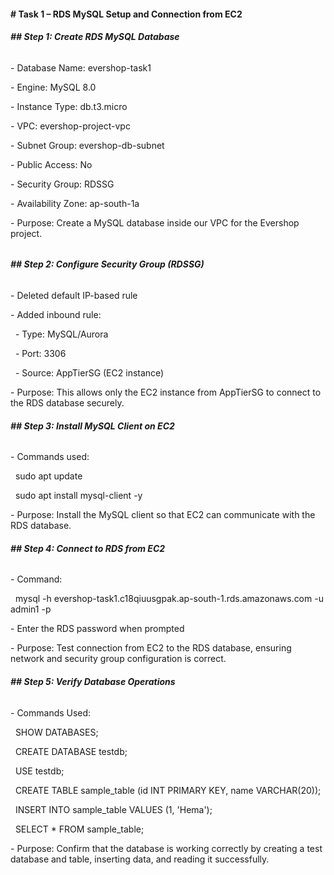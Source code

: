 #### **# Task 1 – RDS MySQL Setup and Connection from EC2**



###### **## Step 1: Create RDS MySQL Database**

\- Database Name: evershop-task1

\- Engine: MySQL 8.0

\- Instance Type: db.t3.micro

\- VPC: evershop-project-vpc

\- Subnet Group: evershop-db-subnet

\- Public Access: No

\- Security Group: RDSSG

\- Availability Zone: ap-south-1a

\- Purpose: Create a MySQL database inside our VPC for the Evershop project.

###### 

###### **## Step 2: Configure Security Group (RDSSG)**

\- Deleted default IP-based rule

\- Added inbound rule:

  - Type: MySQL/Aurora

  - Port: 3306

  - Source: AppTierSG (EC2 instance)

\- Purpose: This allows only the EC2 instance from AppTierSG to connect to the RDS database securely.



###### **## Step 3: Install MySQL Client on EC2**

\- Commands used:

    sudo apt update

    sudo apt install mysql-client -y

\- Purpose: Install the MySQL client so that EC2 can communicate with the RDS database.


###### **## Step 4: Connect to RDS from EC2**

\- Command:

    mysql -h evershop-task1.c18qiuusgpak.ap-south-1.rds.amazonaws.com -u admin1 -p

\- Enter the RDS password when prompted

\- Purpose: Test connection from EC2 to the RDS database, ensuring network and security group configuration is correct.



###### **## Step 5: Verify Database Operations**

\- Commands Used:

    SHOW DATABASES;

    CREATE DATABASE testdb;

    USE testdb;

    CREATE TABLE sample\_table (id INT PRIMARY KEY, name VARCHAR(20));

    INSERT INTO sample\_table VALUES (1, 'Hema');

    SELECT \* FROM sample\_table;

\- Purpose: Confirm that the database is working correctly by creating a test database and table, inserting data, and reading it successfully.

